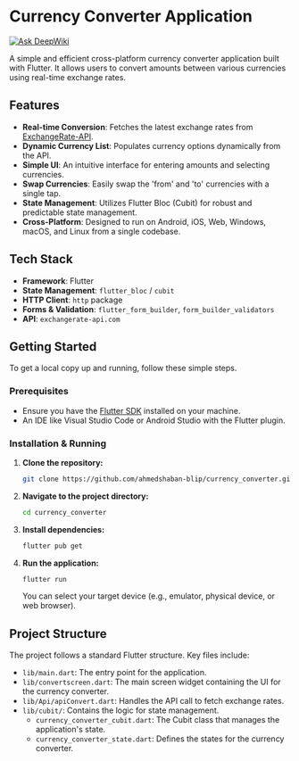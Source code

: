 # Currency Converter Application 
[![Ask DeepWiki](https://devin.ai/assets/askdeepwiki.png)](https://deepwiki.com/ahmedshaban-blip/currency_converter)

A simple and efficient cross-platform currency converter application built with Flutter. It allows users to convert amounts between various currencies using real-time exchange rates.

## Features

-   **Real-time Conversion**: Fetches the latest exchange rates from [ExchangeRate-API](https://www.exchangerate-api.com/).
-   **Dynamic Currency List**: Populates currency options dynamically from the API.
-   **Simple UI**: An intuitive interface for entering amounts and selecting currencies.
-   **Swap Currencies**: Easily swap the 'from' and 'to' currencies with a single tap.
-   **State Management**: Utilizes Flutter Bloc (Cubit) for robust and predictable state management.
-   **Cross-Platform**: Designed to run on Android, iOS, Web, Windows, macOS, and Linux from a single codebase.

## Tech Stack

-   **Framework**: Flutter
-   **State Management**: `flutter_bloc` / `cubit`
-   **HTTP Client**: `http` package
-   **Forms & Validation**: `flutter_form_builder`, `form_builder_validators`
-   **API**: `exchangerate-api.com`

## Getting Started

To get a local copy up and running, follow these simple steps.

### Prerequisites

-   Ensure you have the [Flutter SDK](https://flutter.dev/docs/get-started/install) installed on your machine.
-   An IDE like Visual Studio Code or Android Studio with the Flutter plugin.

### Installation & Running

1.  **Clone the repository:**
    ```sh
    git clone https://github.com/ahmedshaban-blip/currency_converter.git
    ```

2.  **Navigate to the project directory:**
    ```sh
    cd currency_converter
    ```

3.  **Install dependencies:**
    ```sh
    flutter pub get
    ```

4.  **Run the application:**
    ```sh
    flutter run
    ```
    You can select your target device (e.g., emulator, physical device, or web browser).

## Project Structure

The project follows a standard Flutter structure. Key files include:

-   `lib/main.dart`: The entry point for the application.
-   `lib/convertscreen.dart`: The main screen widget containing the UI for the currency converter.
-   `lib/Api/apiConvert.dart`: Handles the API call to fetch exchange rates.
-   `lib/cubit/`: Contains the logic for state management.
    -   `currency_converter_cubit.dart`: The Cubit class that manages the application's state.
    -   `currency_converter_state.dart`: Defines the states for the currency converter.
